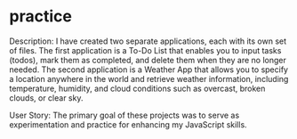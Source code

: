 # practice


Description:
I have created two separate applications, each with its own set of files. The first application is a To-Do List that enables you to input tasks (todos), mark them as completed, and delete them when they are no longer needed. The second application is a Weather App that allows you to specify a location anywhere in the world and retrieve weather information, including temperature, humidity, and cloud conditions such as overcast, broken clouds, or clear sky.

User Story:
The primary goal of these projects was to serve as experimentation and practice for enhancing my JavaScript skills.